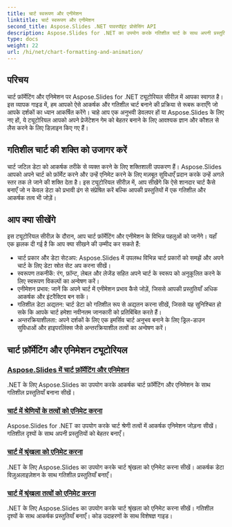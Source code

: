 ```yaml
---
title: चार्ट स्वरूपण और एनीमेशन
linktitle: चार्ट स्वरूपण और एनीमेशन
second_title: Aspose.Slides .NET पावरपॉइंट प्रोसेसिंग API
description: Aspose.Slides for .NET का उपयोग करके गतिशील चार्ट के साथ अपनी प्रस्तुतियों को बेहतर बनाएँ। चार्ट फ़ॉर्मेटिंग और एनिमेशन को चरण दर चरण सीखें। आज ही अपनी प्रस्तुति कौशल को उन्नत करें!
type: docs
weight: 22
url: /hi/net/chart-formatting-and-animation/
---
```


## परिचय

चार्ट फ़ॉर्मेटिंग और एनिमेशन पर Aspose.Slides for .NET ट्यूटोरियल सीरीज़ में आपका स्वागत है। इस व्यापक गाइड में, हम आपको ऐसे आकर्षक और गतिशील चार्ट बनाने की प्रक्रिया से रूबरू कराएँगे जो आपके दर्शकों का ध्यान आकर्षित करेंगे। चाहे आप एक अनुभवी डेवलपर हों या Aspose.Slides के लिए नए हों, ये ट्यूटोरियल आपको अपने प्रेजेंटेशन गेम को बेहतर बनाने के लिए आवश्यक ज्ञान और कौशल से लैस करने के लिए डिज़ाइन किए गए हैं।

## गतिशील चार्ट की शक्ति को उजागर करें

चार्ट जटिल डेटा को आकर्षक तरीके से व्यक्त करने के लिए शक्तिशाली उपकरण हैं। Aspose.Slides आपको अपने चार्ट को फ़ॉर्मेट करने और उन्हें एनिमेट करने के लिए मज़बूत सुविधाएँ प्रदान करके उन्हें अगले स्तर तक ले जाने की शक्ति देता है। इस ट्यूटोरियल सीरीज़ में, आप सीखेंगे कि ऐसे शानदार चार्ट कैसे बनाएँ जो न केवल डेटा को प्रभावी ढंग से संप्रेषित करें बल्कि आपकी प्रस्तुतियों में एक गतिशील और आकर्षक तत्व भी जोड़ें।

## आप क्या सीखेंगे

इस ट्यूटोरियल सीरीज़ के दौरान, आप चार्ट फ़ॉर्मेटिंग और एनीमेशन के विभिन्न पहलुओं को जानेंगे। यहाँ एक झलक दी गई है कि आप क्या सीखने की उम्मीद कर सकते हैं:

- चार्ट प्रकार और डेटा सेटअप: Aspose.Slides में उपलब्ध विभिन्न चार्ट प्रकारों को समझें और अपने चार्ट के लिए डेटा स्रोत सेट अप करना सीखें।
- स्वरूपण तकनीकें: रंग, फ़ॉन्ट, लेबल और लेजेंड सहित अपने चार्ट के स्वरूप को अनुकूलित करने के लिए स्वरूपण विकल्पों का अन्वेषण करें।
- एनीमेशन प्रभाव: जानें कि अपने चार्ट में एनीमेशन प्रभाव कैसे जोड़ें, जिससे आपकी प्रस्तुतियाँ अधिक आकर्षक और इंटरैक्टिव बन सकें।
- गतिशील डेटा अद्यतन: चार्ट डेटा को गतिशील रूप से अद्यतन करना सीखें, जिससे यह सुनिश्चित हो सके कि आपके चार्ट हमेशा नवीनतम जानकारी को प्रतिबिंबित करते हैं।
- अन्तरक्रियाशीलता: अपने दर्शकों के लिए एक इमर्सिव चार्ट अनुभव बनाने के लिए ड्रिल-डाउन सुविधाओं और हाइपरलिंक्स जैसे अन्तरक्रियाशील तत्वों का अन्वेषण करें।

## चार्ट फ़ॉर्मेटिंग और एनिमेशन ट्यूटोरियल
### [Aspose.Slides में चार्ट फ़ॉर्मेटिंग और एनिमेशन](./chart-formatting-and-animation/)
.NET के लिए Aspose.Slides का उपयोग करके आकर्षक चार्ट फ़ॉर्मेटिंग और एनिमेशन के साथ गतिशील प्रस्तुतियाँ बनाना सीखें।
### [चार्ट में श्रेणियों के तत्वों को एनिमेट करना](./animating-categories-elements/)
Aspose.Slides for .NET का उपयोग करके चार्ट श्रेणी तत्वों में आकर्षक एनिमेशन जोड़ना सीखें। गतिशील दृश्यों के साथ अपनी प्रस्तुतियों को बेहतर बनाएँ।
### [चार्ट में श्रृंखला को एनिमेट करना](./animating-series/)
.NET के लिए Aspose.Slides का उपयोग करके चार्ट श्रृंखला को एनिमेट करना सीखें। आकर्षक डेटा विज़ुअलाइज़ेशन के साथ गतिशील प्रस्तुतियाँ बनाएँ।
### [चार्ट में श्रृंखला तत्वों को एनिमेट करना](./animating-series-elements/)
.NET के लिए Aspose.Slides का उपयोग करके चार्ट श्रृंखला को एनिमेट करना सीखें। गतिशील दृश्यों के साथ आकर्षक प्रस्तुतियाँ बनाएँ। कोड उदाहरणों के साथ विशेषज्ञ गाइड।